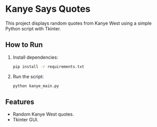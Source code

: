 # Kanye Says Quotes

This project displays random quotes from Kanye West using a simple Python script with Tkinter.

## How to Run
1. Install dependencies:
   ```bash
   pip install -r requirements.txt
   ```
2. Run the script:
   ```bash
   python kanye_main.py
   ```

## Features
- Random Kanye West quotes.
- Tkinter GUI.
